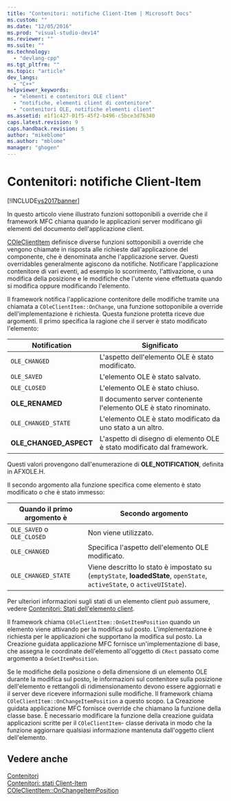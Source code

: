 ```yaml
---
title: "Contenitori: notifiche Client-Item | Microsoft Docs"
ms.custom: ""
ms.date: "12/05/2016"
ms.prod: "visual-studio-dev14"
ms.reviewer: ""
ms.suite: ""
ms.technology: 
  - "devlang-cpp"
ms.tgt_pltfrm: ""
ms.topic: "article"
dev_langs: 
  - "C++"
helpviewer_keywords: 
  - "elementi e contenitori OLE client"
  - "notifiche, elementi client di contenitore"
  - "contenitori OLE, notifiche elementi client"
ms.assetid: e1f1c427-01f5-45f2-b496-c5bce3d76340
caps.latest.revision: 9
caps.handback.revision: 5
author: "mikeblome"
ms.author: "mblome"
manager: "ghogen"
---
```

# Contenitori: notifiche Client-Item
[!INCLUDE[vs2017banner](../assembler/inline/includes/vs2017banner.md)]

In questo articolo viene illustrato funzioni sottoponibili a override che il framework MFC chiama quando le applicazioni server modificano gli elementi del documento dell'applicazione client.  
  
 [COleClientItem](../mfc/reference/coleclientitem-class.md) definisce diverse funzioni sottoponibili a override che vengono chiamate in risposta alle richieste dall'applicazione del componente, che è denominata anche l'applicazione server.  Questi overridables generalmente agiscono da notifiche.  Notificare l'applicazione contenitore di vari eventi, ad esempio lo scorrimento, l'attivazione, o una modifica della posizione e le modifiche che l'utente viene effettuata quando si modifica oppure modificando l'elemento.  
  
 Il framework notifica l'applicazione contenitore delle modifiche tramite una chiamata a `COleClientItem::OnChange`, una funzione sottoponibile a override dell'implementazione è richiesta.  Questa funzione protetta riceve due argomenti.  Il primo specifica la ragione che il server è stato modificato l'elemento:  
  
|Notification|Significato|  
|------------------|-----------------|  
|`OLE_CHANGED`|L'aspetto dell'elemento OLE è stato modificato.|  
|`OLE_SAVED`|L'elemento OLE è stato salvato.|  
|`OLE_CLOSED`|L'elemento OLE è stato chiuso.|  
|**OLE\_RENAMED**|Il documento server contenente l'elemento OLE è stato rinominato.|  
|`OLE_CHANGED_STATE`|L'elemento OLE è stato modificato da uno stato a un altro.|  
|**OLE\_CHANGED\_ASPECT**|L'aspetto di disegno di elemento OLE è stato modificato dal framework.|  
  
 Questi valori provengono dall'enumerazione di **OLE\_NOTIFICATION**, definita in AFXOLE.H.  
  
 Il secondo argomento alla funzione specifica come elemento è stato modificato o che è stato immesso:  
  
|Quando il primo argomento è|Secondo argomento|  
|---------------------------------|-----------------------|  
|`OLE_SAVED` o `OLE_CLOSED`|Non viene utilizzato.|  
|`OLE_CHANGED`|Specifica l'aspetto dell'elemento OLE modificato.|  
|`OLE_CHANGED_STATE`|Viene descritto lo stato è impostato su \(`emptyState`, **loadedState**, `openState`, `activeState`, o `activeUIState`\).|  
  
 Per ulteriori informazioni sugli stati di un elemento client può assumere, vedere [Contenitori: Stati dell'elemento client](../mfc/containers-client-item-states.md).  
  
 Il framework chiama `COleClientItem::OnGetItemPosition` quando un elemento viene attivando per la modifica sul posto.  L'implementazione è richiesta per le applicazioni che supportano la modifica sul posto.  La Creazione guidata applicazione MFC fornisce un'implementazione di base, che assegna le coordinate dell'elemento all'oggetto di `CRect` passato come argomento a `OnGetItemPosition`.  
  
 Se le modifiche della posizione o della dimensione di un elemento OLE durante la modifica sul posto, le informazioni sul contenitore sulla posizione dell'elemento e rettangoli di ridimensionamento devono essere aggiornati e il server deve ricevere informazioni sulle modifiche.  Il framework chiama `COleClientItem::OnChangeItemPosition` a questo scopo.  La Creazione guidata applicazione MFC fornisce override che chiamano la funzione della classe base.  È necessario modificare la funzione della creazione guidata applicazioni scritte per il `COleClientItem`\- classe derivata in modo che la funzione aggiornare qualsiasi informazione mantenuta dall'oggetto client dell'elemento.  
  
## Vedere anche  
 [Contenitori](../mfc/containers.md)   
 [Contenitori: stati Client\-Item](../mfc/containers-client-item-states.md)   
 [COleClientItem::OnChangeItemPosition](../Topic/COleClientItem::OnChangeItemPosition.md)